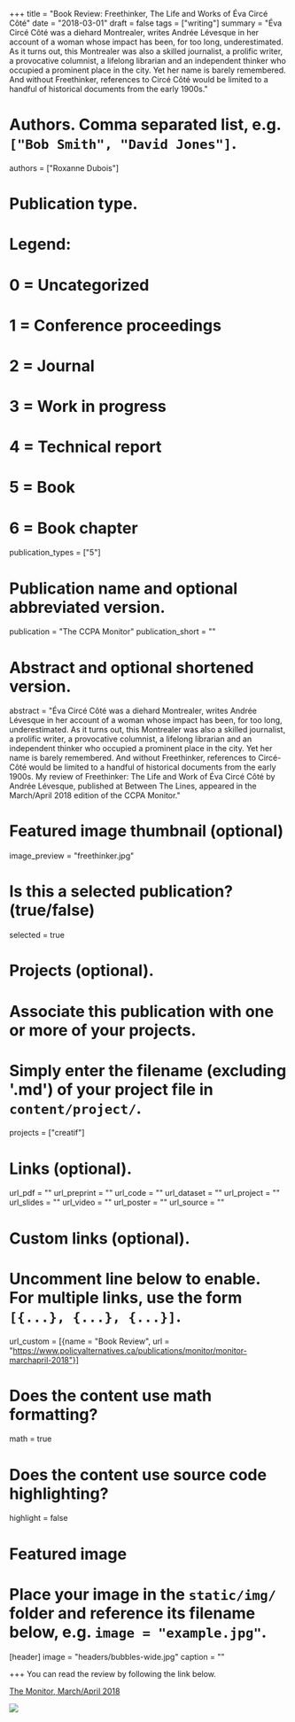 +++
title = "Book Review: Freethinker, The Life and Works of Éva Circé Côté"
date = "2018-03-01"
draft = false
tags = ["writing"]
summary = "Éva Circé Côté was a diehard Montrealer, writes Andrée Lévesque in her account of a woman whose impact has been, for too long, underestimated. As it turns out, this Montrealer was also a skilled journalist, a prolific writer, a provocative columnist, a lifelong librarian and an independent thinker who occupied a prominent place in the city. Yet her name is barely remembered. And without Freethinker, references to Circé Côté would be limited to a handful of historical documents from the early 1900s."


# Authors. Comma separated list, e.g. `["Bob Smith", "David Jones"]`.
authors = ["Roxanne Dubois"]

# Publication type.
# Legend:
# 0 = Uncategorized
# 1 = Conference proceedings
# 2 = Journal
# 3 = Work in progress
# 4 = Technical report
# 5 = Book
# 6 = Book chapter
publication_types = ["5"]

# Publication name and optional abbreviated version.
publication = "The CCPA Monitor"
publication_short = ""

# Abstract and optional shortened version.
abstract = "Éva Circé Côté was a diehard Montrealer, writes Andrée Lévesque in her account of a woman whose impact has been, for too long, underestimated. As it turns out, this Montrealer was also a skilled journalist, a prolific writer, a provocative columnist, a lifelong librarian and an independent thinker who occupied a prominent place in the city. Yet her name is barely remembered. And without Freethinker, references to Circé-Côté would be limited to a handful of historical documents from the early 1900s. My review of Freethinker: The Life and Work of Éva Circé Côté by Andrée Lévesque, published at Between The Lines, appeared in the March/April 2018 edition of the CCPA Monitor."

# Featured image thumbnail (optional)
image_preview = "freethinker.jpg"

# Is this a selected publication? (true/false)
selected = true

# Projects (optional).
#   Associate this publication with one or more of your projects.
#   Simply enter the filename (excluding '.md') of your project file in `content/project/`.
projects = ["creatif"]

# Links (optional).
url_pdf = ""
url_preprint = ""
url_code = ""
url_dataset = ""
url_project = ""
url_slides = ""
url_video = ""
url_poster = ""
url_source = ""

# Custom links (optional).
#   Uncomment line below to enable. For multiple links, use the form `[{...}, {...}, {...}]`.
 url_custom = [{name = "Book Review", url = "https://www.policyalternatives.ca/publications/monitor/monitor-marchapril-2018"}]

# Does the content use math formatting?
math = true

# Does the content use source code highlighting?
highlight = false

# Featured image
# Place your image in the `static/img/` folder and reference its filename below, e.g. `image = "example.jpg"`.
[header]
image = "headers/bubbles-wide.jpg"
caption = ""

+++
You can read the review by following the link below.

[The Monitor, March/April 2018](https://www.policyalternatives.ca/publications/monitor/monitor-marchapril-2018)

![](/img/freethinker.jpg)
